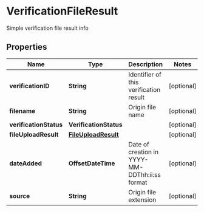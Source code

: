 

# VerificationFileResult

Simple verification file result info

## Properties

| Name | Type | Description | Notes |
|------------ | ------------- | ------------- | -------------|
|**verificationID** | **String** | Identifier of this verification result |  [optional] |
|**filename** | **String** | Origin file name |  [optional] |
|**verificationStatus** | **VerificationStatus** |  |  [optional] |
|**fileUploadResult** | [**FileUploadResult**](FileUploadResult.md) |  |  [optional] |
|**dateAdded** | **OffsetDateTime** | Date of creation in YYYY-MM-DDThh:ii:ss format |  [optional] |
|**source** | **String** | Origin file extension |  [optional] |



